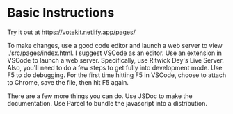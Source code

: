 # Basic Instructions

Try it out at https://votekit.netlify.app/pages/

To make changes, use a good code editor and launch a web server to view ./src/pages/index.html. I suggest VSCode as an editor. Use an extension in VSCode to launch a web server. Specifically, use Ritwick Dey's Live Server. Also, you'll need to do a few steps to get fully into development mode. Use F5 to do debugging. For the first time hitting F5 in VSCode, choose to attach to Chrome, save the file, then hit F5 again.

There are a few more things you can do. Use JSDoc to make the documentation. Use Parcel to bundle the javascript into a distribution.